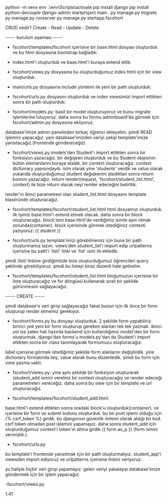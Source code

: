 python -m venv env
.\env\Scripts\activate
pip install django
pip install python-decouple
django-admin startproject main .
py manage.py migrate
py manage.py runserver
py manage.py startapp fscohort

CRUD nedir?
Create - Read - Update - Delete

----- kurulum aşaması -----

- fscohort/templates/fscohort içerisine bir base.html dosyası oluşturduk ve bu html dosyasına bootstrap bağladık: 
<!-- 
<!DOCTYPE html>
{% load static %}

<html lang="en">
  <head>
    <meta charset="UTF-8" />
    <meta http-equiv="X-UA-Compatible" content="IE=edge" />
    <meta name="viewport" content="width=device-width, initial-scale=1.0" />

    <link
      rel="stylesheet"
      href="https://maxcdn.bootstrapcdn.com/bootstrap/4.0.0-alpha.6/css/bootstrap.min.css"
      integrity="sha384-rwoIResjU2yc3z8GV/NPeZWAv56rSmLldC3R/AZzGRnGxQQKnKkoFVhFQhNUwEyJ"
      crossorigin="anonymous"
    />

    {% comment %}
    <link rel="stylesheet" href=" {% static 'fscohort/css/bootstrap.min.css' %}" />
    {% endcomment %}

    <link rel="stylesheet" href=" {% static 'fscohort/css/style.css' %}  " />

    <title>Document</title>
  </head>

  <body>
    {% comment %} {% include "users/navbar.html" %} {% endcomment %}
    <div style="margin-top: 100px; margin-bottom: 100px" class="container">

      {% block container %}{% endblock container %}
    </div>
    <script
      src="https://code.jquery.com/jquery-3.2.1.slim.min.js"
      integrity="sha384-KJ3o2DKtIkvYIK3UENzmM7KCkRr/rE9/Qpg6aAZGJwFDMVNA/GpGFF93hXpG5KkN"
      crossorigin="anonymous"
    ></script>
    <script
      src="https://cdnjs.cloudflare.com/ajax/libs/popper.js/1.12.9/umd/popper.min.js"
      integrity="sha384-ApNbgh9B+Y1QKtv3Rn7W3mgPxhU9K/ScQsAP7hUibX39j7fakFPskvXusvfa0b4Q"
      crossorigin="anonymous"
    ></script>
    <script
      src="https://maxcdn.bootstrapcdn.com/bootstrap/4.0.0/js/bootstrap.min.js"
      integrity="sha384-JZR6Spejh4U02d8jOt6vLEHfe/JQGiRRSQQxSfFWpi1MquVdAyjUar5+76PVCmYl"
      crossorigin="anonymous"
    ></script>
    <script src="{% static 'fscohort/js/timeout.js' %}"></script>
  </body>
</html>
-->

- index.html'i oluşturduk ve base.html'i buraya extend ettik.

- fscohort/views.py dosyasına bu oluşturduğumuz index.html için bir view oluşturduk.

<!-- 
from django.shortcuts import render

def index(request):
    return render(request, 'fscohort/index.html')
-->

- main/urls.py dosyasına include yöntemi ile yeni bir path oluşturduk:

<!-- 
from django.contrib import admin
from django.urls import path, include

urlpatterns = [
    path('admin/', admin.site.urls),
    path('',include('fscohort.urls'))
]
 -->

- fscohort/urls.py dosyasını oluşturduk ve index viewsimizi import ettikten sonra bir path oluşturduk:

<!-- 
from django.urls import path
from .views import index

urlpatterns = [
    path('', index, name='home')
]
 -->

- fscohort/models.py: basit bir model oluşturuyoruz ve bunu migrate işlemlerine tutuyoruz. daha sonra bu formu adminboard'da görmek için fscohort/admin.py dosyasına ekliyoruz.

<!-- 
from django.db import models

# Create your models here.

class Student(models.Model):
    first_name : models.CharField(max_length=30)
    last_name : models.CharField(max_length=30)
    number : models.IntegerField(blank=True, null=True)

    def __str__(self):
        return f'{self.first_name} {self.last_name}'
    
    class Meta:
        verbose_name_plural = 'Öğrenciler'
-->

<!-- 
from django.contrib import admin
from .models import Student
# Register your models here.

admin.site.register(Student)
-->

database'imize admin panelinden birkaç öğrenci ekleyelim. şimdi READ işlemini yapacağız. yani database'imizden veriyi çekip template'imize yansıtacağız.(frontende göndereceğiz)

- fscohort/views.py
models'den Student'ı import ettikten sonra bir fonksiyon yazacağız. bir değişken oluşturduk ve bu Student objesinin bütün elemanlarını buraya atadık. bir context oluşturacağız. context dictionary yapısındaydı. isim olarak yine 'students' verdik ve value olarak yukarıda oluşturduğumuz student değişkenini atadıktan sonra return kısmını yazacağız.
return render(request, 'fscohort/student_list.html', context) ile bize return olarak neyi render edeceğini belirttik.

<!-- 
from .models import Student

def student_list(request):
    students = Student.objects.all()
    context = {
        "students" : students
    }
    return render(request,'fscohort/student_list.html',context)
 -->

render'ın ikinci parametresi olan student_list.html dosyasını template klasöründe oluşturacağız.

- fscohort/templates/fscohort/student_list.html
html dosyamızı oluşturduk. ilk işimiz base.html'i extend etmek olacak. daha sonra bir block oluşturacağız. block ismi base.html'de verdiğimiz isimle aynı olmak zorunda(container). block içerisinde görmek istediğimiz contexti yazıyoruz: {{ student }}

- fscohort/urls.py
template'imizi görebilmemiz için buna bir path oluşturmamız lazım. views'den student_list'i import edip urlpatterns içerisine bu path'i 'list/' linki ve 'list' ismi ile ekledik.

<!-- 
from django.urls import path
from .views import index, student_list

urlpatterns = [
    path('', index, name='home'),
    path('list/', student_list,name='list')
]
 -->

şimdi /list/ linkine girdiğimizde bize oluşturduğumuz öğrencileri query şeklinde görebiliyoruz. şimdi bu listeyi biraz düzenli hale getirelim.

- fscohort/templates/fscohort/student_list.html
bloğumuzun içerisine bir liste oluşturacağız ve for döngüsü kullanarak sıralı bir şekilde görünmesini sağlayacağız.

<!-- 
{% block container %}
    <ul>
        {% for student in students  %}
            <li>{{ student.number }} - 
                {{ student.first_name }} - 
                {{ student.last_name}}</li>
        {% endfor %}
    </ul>
{% endblock container %}
 -->

----- CREATE -----

şimdi database'e veri girişi sağlayacağız fakat bunun için ilk önce bir form oluşturup render etmemiz gerekiyor.

- fscohort/forms.py
bu dosyayı oluşturduk. 2 şekilde form yapabiliriz. birinci yok yeni bir form oluşturup gereken alanları tek tek yazmak. ikinci yol ise zaten hali hazırda backend için kullandığımız model'den bir form oluşturmak.
django'dan forms'u models.py'dan da Student'ı import ettikten sonra bir class tanımlayarak formumuzu oluşturacağız:

<!-- 
from django import forms
from .models import Student

class StudentForm(forms.ModelForm):
    class Meta:
        model = Student
        fields = '__all__'
        labels = {'first_name' : 'Adınız', 'last_name' : 'Soyadınız', 'number' : 'Numaranız'} 
-->

label içerisine görmek istediğimiz şekilde form alanlarını değiştirdik. yine dictionary formatında key, value alarak bunu düzenledik.
şimdi bu form için view yazma vakti.

- fscohort/views.py:
yine aynı şekilde bir fonksiyon oluşturarak (student_add ismini verelim) bir context oluşturacağız ve render edeceği parametreleri vereceğiz. daha sonra bu view için bir template ve url oluşturacağız.

<!-- 
from .forms import StudentForm

def student_add(request):
    form = StudentForm()
    context = {
        'form' : form
    }
    return render(request, 'fscohort/student_add.html', context)
 -->

- fscohort/templates/fscohort/student_add.html:

base.html'i extend ettikten sonra oradaki block'u oluşturduk(container). ve içerisine bir form ve submit butonu oluşturduk.
bu bir post işlemi olduğu için {% csrf_token %} girdik. bu djangonun güvenlik önlemi olarak aldığı bir kod. csrf token olmadan post işlemini yapamayız. daha sonra student_add için oluşturduğumuz context'i token'ın altına girdik  {{ form.as_p }} (form ismini vermiştik.).

- fscohort/urls.py

bu template'i frontende yansıtmak için bir path oluşturmalıyız. student_app'i viewsden import ediyoruz ve urlpatterns içerisine linkini veriyoruz.

<!-- 
from django.urls import path
from .views import index, student_add, student_list

urlpatterns = [
    path('', index, name='home'),
    path('list/', student_list,name='list'),
    path('add/', student_add, name='add')
]
 -->

şu haliyle hiçbir veri girişi yapamayız. gelen veriyi yakalayıp database'imize göndermek için bir işlem yapacağız:

-fscohort/views.py


1.41







